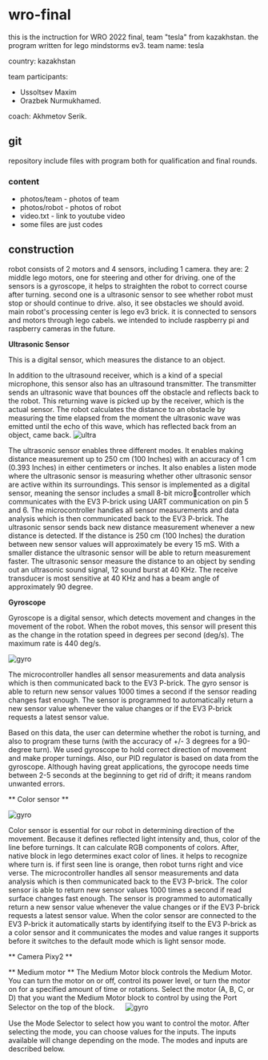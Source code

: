 # wro-final
this is the inctruction for WRO 2022 final, team "tesla" from kazakhstan.
the program written for lego mindstorms ev3.
team name: tesla

country: kazakhstan

team participants:
* Ussoltsev Maxim
* Orazbek Nurmukhamed. 

coach: Akhmetov Serik.
## git
repository include files with program both for qualification and final rounds.
### content
* photos/team - photos of team
* photos/robot - photos of robot
* video.txt - link to youtube video
* some files are just codes
## construction
robot consists of 2 motors and 4 sensors, including 1 camera. they are: 2 middle lego motors, one for steering and other for driving. one of the sensors is a gyroscope,
 it helps to straighten the robot to correct course after turning. second one is a ultrasonic sensor to see whether robot must stop or should continue to drive. also, it see obstacles we should avoid.
main robot's processing center is lego ev3 brick. it is connected to sensors and motors through lego cabels. 
we intended to include raspberry pi and raspberry cameras in the future.

**Ultrasonic Sensor**

This is a digital sensor, which measures the distance to an object.

In addition to the ultrasound receiver, which is a kind of a special microphone, this sensor also has an ultrasound transmitter. The transmitter sends an ultrasonic wave that bounces off the obstacle and reflects back to the robot. This returning wave is picked up by the receiver, which is the actual sensor. The robot calculates the distance to an obstacle by measuring the time elapsed from the moment the ultrasonic wave was emitted until the echo of this wave, which has reflected back from an object, came back.
![ultra](https://petljamediastorage.blob.core.windows.net/root/Media/Default/Kursevi/international/BlockBasedProgMakeCodeEng/brick6.jpg)

The ultrasonic sensor enables three different modes. It enables making distance measurement up to 
250 cm (100 Inches) with an accuracy of 1 cm (0.393 Inches) in either centimeters or inches. It also 
enables a listen mode where the ultrasonic sensor is measuring whether other ultrasonic sensor are 
active within its surroundings. 
This sensor is implemented as a digital sensor, meaning the sensor includes a small 8-bit microcontroller which communicates with the EV3 P-brick using UART communication on pin 5 and 6. 
The microcontroller handles all sensor measurements and data analysis which is then communicated 
back to the EV3 P-brick. The ultrasonic sensor sends back new distance measurement whenever a new 
distance is detected. If the distance is 250 cm (100 Inches) the duration between new sensor values will 
approximately be every 15 mS. With a smaller distance the ultrasonic sensor will be able to return 
measurement faster. 
The ultrasonic sensor measure the distance to an object by sending out an ultrasonic sound signal, 12 
sound burst at 40 KHz. The receive transducer is most sensitive at 40 KHz and has a beam angle of 
approximately 90 degree.

**Gyroscope**

Gyroscope is a digital sensor, which detects movement and changes in the movement of the robot. When the robot moves, this sensor will present this as the change in the rotation speed in degrees per second (deg/s). The maximum rate is 440 deg/s.

![gyro](https://petljamediastorage.blob.core.windows.net/root/Media/Default/Kursevi/international/BlockBasedProgMakeCodeEng/brick10.png)

The microcontroller handles all sensor measurements and data analysis which is then communicated 
back to the EV3 P-brick. The gyro sensor is able to return new sensor values 1000 times a second if the 
sensor reading changes fast enough. The sensor is programmed to automatically return a new sensor 
value whenever the value changes or if the EV3 P-brick requests a latest sensor value.

Based on this data, the user can determine whether the robot is turning, and also to program these turns (with the accuracy of +/- 3 degrees for a 90-degree turn).
We used gyroscope to hold correct direction of movement and make proper turnings. Also, our PID regulator is based on data from the gyroscope. Although having great applications, the gyrocope needs time between 2-5 seconds at the beginning to get rid of drift; it means random unwanted errors.

** Color sensor **

![gyro](https://m.media-amazon.com/images/I/61ljvcb1SrL.jpg)

Color sensor is essential for our robot in determining direction of the movement. Because it defines reflected light intensity and, thus, color of the line before turnings. It can calculate RGB components of colors. After, native block in lego determines exact color of lines. it helps to recognize where turn is. if first seen line is orange, then robot turns right and vice verse.
The microcontroller handles all sensor measurements and data analysis which is then communicated 
back to the EV3 P-brick. The color sensor is able to return new sensor values 1000 times a second if 
read surface changes fast enough. The sensor is programmed to automatically return a new sensor 
value whenever the value changes or if the EV3 P-brick requests a latest sensor value. 
When the color sensor are connected to the EV3 P-brick it automatically starts by identifying itself to the 
EV3 P-brick as a color sensor and it communicates the modes and value ranges it supports before it 
switches to the default mode which is light sensor mode. 

** Camera Pixy2 **

** Medium motor **
The Medium Motor block controls the Medium Motor. You can turn the motor on or off, control its power level, or turn the motor on for a specified amount of time or rotations.
Select the motor (A, B, C, or D) that you want the Medium Motor block to control by using the Port Selector on the top of the block.
　
![gyro](https://cdn.kiobi.com/images/brickwatch/sets/45503.png)

Use the Mode Selector to select how you want to control the motor. After selecting the mode, you can choose values for the inputs. The inputs available will change depending on the mode. The modes and inputs are described below.
